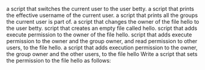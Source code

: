 a script that switches the current user to the user betty.
a script that prints the effective username of the current user.
a script that prints all the groups the current user is part of.
 a script that changes the owner of the file hello to the user betty.
script that creates an empty file called hello.
script that adds execute permission to the owner of the file hello.
 script that adds execute permission to the owner and the group owner, and read permission to other users, to the file hello.
a script that adds execution permission to the owner, the group owner and the other users, to the file hello
Write a script that sets the permission to the file hello as follows:
